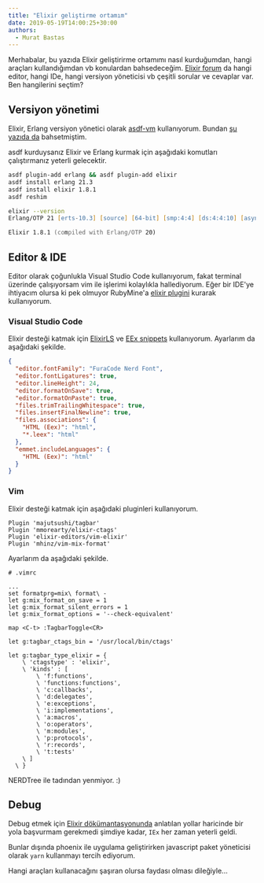 ```yaml
---
title: "Elixir geliştirme ortamım"
date: 2019-05-19T14:00:25+30:00
authors:
  - Murat Bastas
---
```


Merhabalar, bu yazıda Elixir geliştirirme ortamımı nasıl kurduğumdan, hangi araçları kullandığımdan vb konulardan bahsedeceğim. [Elixir forum](https://elixirforum.com/) da hangi editor, hangi IDe, hangi versiyon yöneticisi vb çeşitli sorular ve cevaplar var. Ben hangilerini seçtim?

## Versiyon yönetimi

Elixir, Erlang versiyon yönetici olarak [asdf-vm](https://asdf-vm.com/) kullanıyorum. Bundan [şu yazıda da](/2019/04/13/hepsine-h%C3%BCkmedecek-tek-versiyon-y%C3%B6neticisi-asdf/) bahsetmiştim.

asdf kurduysanız Elixir ve Erlang kurmak için aşağıdaki komutları çalıştırmanız yeterli gelecektir.

```zsh
asdf plugin-add erlang && asdf plugin-add elixir
asdf install erlang 21.3
asdf install elixir 1.8.1
asdf reshim

elixir --version
Erlang/OTP 21 [erts-10.3] [source] [64-bit] [smp:4:4] [ds:4:4:10] [async-threads:1] [hipe]

Elixir 1.8.1 (compiled with Erlang/OTP 20)
```

## Editor & IDE

Editor olarak çoğunlukla Visual Studio Code kullanıyorum, fakat terminal üzerinde çalışıyorsam vim ile işlerimi kolaylıkla hallediyorum. Eğer bir IDE'ye ihtiyacım olursa ki pek olmuyor RubyMine'a [elixir plugini](https://plugins.jetbrains.com/plugin/7522-elixir) kurarak kullanıyorum.

### Visual Studio Code

Elixir desteği katmak için [ElixirLS](https://github.com/JakeBecker/elixir-ls) ve [EEx snippets](https://github.com/stefanjarina/vscode-eex-snippets) kullanıyorum. Ayarlarım da aşağıdaki şekilde.

```json
{
  "editor.fontFamily": "FuraCode Nerd Font",
  "editor.fontLigatures": true,
  "editor.lineHeight": 24,
  "editor.formatOnSave": true,
  "editor.formatOnPaste": true,
  "files.trimTrailingWhitespace": true,
  "files.insertFinalNewline": true,
  "files.associations": {
    "HTML (Eex)": "html",
    "*.leex": "html"
  },
  "emmet.includeLanguages": {
    "HTML (Eex)": "html"
  }
}
```

### Vim

Elixir desteği katmak için aşağıdaki pluginleri kullanıyorum.

```vimrc
Plugin 'majutsushi/tagbar'
Plugin 'mmorearty/elixir-ctags'
Plugin 'elixir-editors/vim-elixir'
Plugin 'mhinz/vim-mix-format'
```

Ayarlarım da aşağıdaki şekilde.

```vimrc
# .vimrc

...
set formatprg=mix\ format\ -
let g:mix_format_on_save = 1
let g:mix_format_silent_errors = 1
let g:mix_format_options = '--check-equivalent'

map <C-t> :TagbarToggle<CR>

let g:tagbar_ctags_bin = '/usr/local/bin/ctags'

let g:tagbar_type_elixir = {
    \ 'ctagstype' : 'elixir',
    \ 'kinds' : [
        \ 'f:functions',
        \ 'functions:functions',
        \ 'c:callbacks',
        \ 'd:delegates',
        \ 'e:exceptions',
        \ 'i:implementations',
        \ 'a:macros',
        \ 'o:operators',
        \ 'm:modules',
        \ 'p:protocols',
        \ 'r:records',
        \ 't:tests'
    \ ]
  \ }
```

NERDTree ile tadından yenmiyor. :)

## Debug

Debug etmek için [Elixir dökümantasyonunda](https://elixir-lang.org/getting-started/debugging.html) anlatılan yollar haricinde bir yola başvurmam gerekmedi şimdiye kadar, `IEx` her zaman yeterli geldi.

Bunlar dışında phoenix ile uygulama geliştirirken javascript paket yöneticisi olarak `yarn` kullanmayı tercih ediyorum.

Hangi araçları kullanacağını şaşıran olursa faydası olması dileğiyle...
